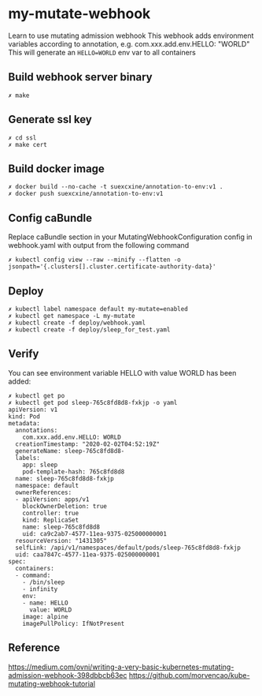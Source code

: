 # my-mutate-webhook
Learn to use mutating admission webhook
This webhook adds environment variables according to annotation,
e.g.
 com.xxx.add.env.HELLO: "WORLD"
This will generate an `HELLO=WORLD` env var to all containers

## Build webhook server binary
```
✗ make
```

## Generate ssl key
```
✗ cd ssl
✗ make cert
```

## Build docker image
```
✗ docker build --no-cache -t suexcxine/annotation-to-env:v1 .
✗ docker push suexcxine/annotation-to-env:v1
```

## Config caBundle
Replace caBundle section in your MutatingWebhookConfiguration config in webhook.yaml with output from the following command
```
✗ kubectl config view --raw --minify --flatten -o jsonpath='{.clusters[].cluster.certificate-authority-data}'
```

## Deploy
```
✗ kubectl label namespace default my-mutate=enabled
✗ kubectl get namespace -L my-mutate
✗ kubectl create -f deploy/webhook.yaml
✗ kubectl create -f deploy/sleep_for_test.yaml
```

## Verify
You can see environment variable HELLO with value WORLD has been added:
```
✗ kubectl get po
✗ kubectl get pod sleep-765c8fd8d8-fxkjp -o yaml
apiVersion: v1
kind: Pod
metadata:
  annotations:
    com.xxx.add.env.HELLO: WORLD
  creationTimestamp: "2020-02-02T04:52:19Z"
  generateName: sleep-765c8fd8d8-
  labels:
    app: sleep
    pod-template-hash: 765c8fd8d8
  name: sleep-765c8fd8d8-fxkjp
  namespace: default
  ownerReferences:
  - apiVersion: apps/v1
    blockOwnerDeletion: true
    controller: true
    kind: ReplicaSet
    name: sleep-765c8fd8d8
    uid: ca9c2ab7-4577-11ea-9375-025000000001
  resourceVersion: "1431305"
  selfLink: /api/v1/namespaces/default/pods/sleep-765c8fd8d8-fxkjp
  uid: caa7847c-4577-11ea-9375-025000000001
spec:
  containers:
  - command:
    - /bin/sleep
    - infinity
    env:
    - name: HELLO
      value: WORLD
    image: alpine
    imagePullPolicy: IfNotPresent
```

## Reference
https://medium.com/ovni/writing-a-very-basic-kubernetes-mutating-admission-webhook-398dbbcb63ec
https://github.com/morvencao/kube-mutating-webhook-tutorial

